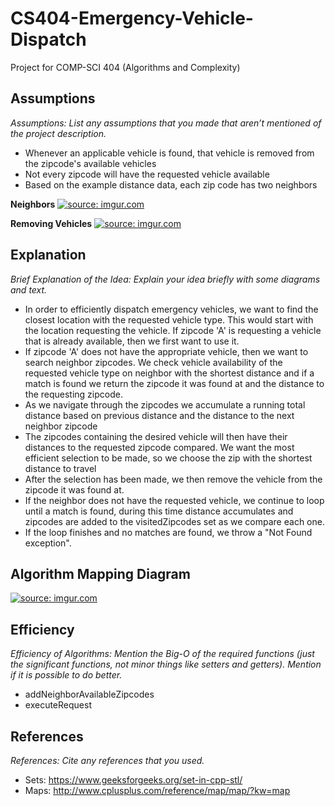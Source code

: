 # CS404-Emergency-Vehicle-Dispatch
Project for COMP-SCI 404 (Algorithms and Complexity)

**Assumptions** 
---
*Assumptions: List any assumptions that you made that aren’t mentioned of the project description.*

* Whenever an applicable vehicle is found, that vehicle is removed from the zipcode's available vehicles
* Not every zipcode will have the requested vehicle available
* Based on the example distance data, each zip code has two neighbors

**Neighbors**
<a href="https://imgur.com/ZGf26W3"><img src="https://i.imgur.com/ZGf26W3.png" title="source: imgur.com" /></a>

**Removing Vehicles**
<a href="https://imgur.com/EZtERSg"><img src="https://i.imgur.com/EZtERSg.png" title="source: imgur.com" /></a>

**Explanation**
---
*Brief Explanation of the Idea: Explain your idea briefly with some diagrams and text.*

* In order to efficiently dispatch emergency vehicles, we want to find the closest location with the requested vehicle type. This would start with the location requesting the vehicle. If zipcode 'A' is requesting a vehicle that is already available, then we first want to use it. 
* If zipcode 'A' does not have the appropriate vehicle, then we want to search neighbor zipcodes. We check vehicle availability of the requested vehicle type on neighbor with the shortest distance and if a match is found we return the zipcode it was found at and the distance to the requesting zipcode.
* As we navigate through the zipcodes we accumulate a running total distance based on previous distance and the distance to the next neighbor zipcode
* The zipcodes containing the desired vehicle will then have their distances to the requested zipcode compared. We want the most efficient selection to be made, so we choose the zip with the shortest distance to travel
* After the selection has been made, we then remove the vehicle from the zipcode it was found at.
* If the neighbor does not have the requested vehicle, we continue to loop until a match is found, during this time distance accumulates and zipcodes are added to the visitedZipcodes set as we compare each one.
* If the loop finishes and no matches are found, we throw a "Not Found exception".

**Algorithm Mapping Diagram**
---
<a href="https://imgur.com/MDeugqs"><img src="https://i.imgur.com/MDeugqs.png" title="source: imgur.com" /></a>

**Efficiency**
---
*Efficiency of Algorithms: Mention the Big-O of the required functions (just the significant functions, not minor things like setters and getters).  Mention if it is possible to do better.*

* addNeighborAvailableZipcodes
* executeRequest
 
**References**
---
*References: Cite any references that you used.*

* Sets: https://www.geeksforgeeks.org/set-in-cpp-stl/
* Maps: http://www.cplusplus.com/reference/map/map/?kw=map 
